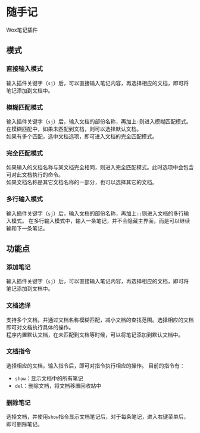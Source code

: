 # 随手记  
Wox笔记插件

## 模式

### 直接输入模式
输入插件关键字（`sj`）后，可以直接输入笔记内容，再选择相应的文档，即可将笔记添加到文档中。

### 模糊匹配模式
输入插件关键字（`sj`）后，输入文档的部份名称，再加上`:`则进入模糊匹配模式。  
在模糊匹配中，如果未匹配到文档，则可以选择默认文档。  
如果有多个匹配，选中文档选项，即可进入文档的完全匹配模式。  

### 完全匹配模式
如果输入的文档名称与某文档完全相同，则进入完全匹配模式。此时选项中会包含可对此文档执行的命令。  
如果文档名称是其它文档名称的一部分，也可以选择其它的文档。

### 多行输入模式
输入插件关键字（`sj`）后，输入文档的部份名称，再加上`::`则进入文档的多行输入模式。
在多行输入模式中，输入一条笔记，并不会隐藏主界面，而是可以继续输和下一条笔记。  

## 功能点
### 添加笔记  
输入插件关键字（`sj`）后，可以直接输入笔记内容，再选择相应的文档，即可将笔记添加到文档中。

### 文档选译  
支持多个文档，并通过文档名称模糊匹配，减小文档的查找范围。选择相应的文档即可对文档执行具体的操作。  
程序内置默认文档，在未匹配到文档等时候，可以将笔记添加到默认文档中。

### 文档指令  
选择相应的文档，输入指令后，即可对指令执行相应的操作。
目前的指令有：  
+ `show`：显示文档中的所有笔记  
+ `del`：删除文档，将文档移置回收站中

### 删除笔记
选择文档，并使用`show`指令显示文档笔记后，对于每条笔记，进入右键菜单后，即可删除笔记。
